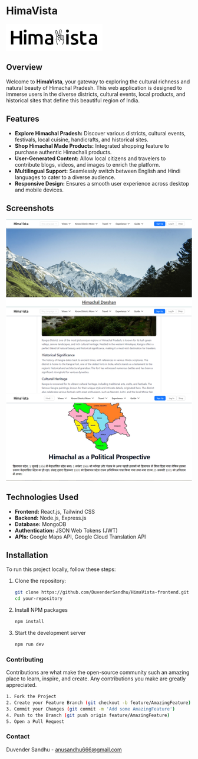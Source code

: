 # HimaVista

![App Logo](images/logo.png)

## Overview

Welcome to **HimaVista**, your gateway to exploring the cultural richness and natural beauty of Himachal Pradesh. This web application is designed to immerse users in the diverse districts, cultural events, local products, and historical sites that define this beautiful region of India.

## Features

- **Explore Himachal Pradesh:** Discover various districts, cultural events, festivals, local cuisine, handicrafts, and historical sites.
- **Shop Himachal Made Products:** Integrated shopping feature to purchase authentic Himachali products.
- **User-Generated Content:** Allow local citizens and travelers to contribute blogs, videos, and images to enrich the platform.
- **Multilingual Support:** Seamlessly switch between English and Hindi languages to cater to a diverse audience.
- **Responsive Design:** Ensures a smooth user experience across desktop and mobile devices.

## Screenshots

![Screenshot 1](images/1.png)
![Screenshot 2](images/2.png)
![Screenshot 3](images/3.png)

## Technologies Used

- **Frontend:** React.js, Tailwind CSS
- **Backend:** Node.js, Express.js
- **Database:** MongoDB
- **Authentication:** JSON Web Tokens (JWT)
- **APIs:** Google Maps API, Google Cloud Translation API

## Installation

To run this project locally, follow these steps:

1. Clone the repository:
   ```bash
   git clone https://github.com/DuvenderSandhu/HimaVista-frontend.git
   cd your-repository

1. Install NPM packages
   ```sh
   npm install

1. Start the development server
   ```sh 
   npm run dev

### Contributing

Contributions are what make the open-source community such an amazing place to learn, inspire, and create. Any contributions you make are greatly appreciated.
```sh
1. Fork the Project
2. Create your Feature Branch (git checkout -b feature/AmazingFeature)
3. Commit your Changes (git commit -m 'Add some AmazingFeature')
4. Push to the Branch (git push origin feature/AmazingFeature)
5. Open a Pull Request
```
### Contact

Duvender Sandhu - anusandhu666@gmail.com


